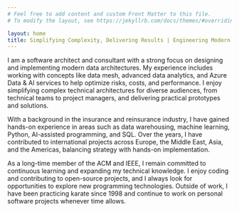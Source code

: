 ```yaml
---
# Feel free to add content and custom Front Matter to this file.
# To modify the layout, see https://jekyllrb.com/docs/themes/#overriding-theme-defaults

layout: home
title: Simplifying Complexity, Delivering Results | Engineering Modern Data Solutions | Turning Complex Data into Clear Solutions | Global Consultant for Data & AI Excellence
---
```


I am a software architect and consultant with a strong focus on designing and implementing modern data architectures. My experience includes working with concepts like data mesh, advanced data analytics, and Azure Data & AI services to help optimize risks, costs, and performance. I enjoy simplifying complex technical architectures for diverse audiences, from technical teams to project managers, and delivering practical prototypes and solutions.  

With a background in the insurance and reinsurance industry, I have gained hands-on experience in areas such as data warehousing, machine learning, Python, AI-assisted programming, and SQL. Over the years, I have contributed to international projects across Europe, the Middle East, Asia, and the Americas, balancing strategy with hands-on implementation.  

As a long-time member of the ACM and IEEE, I remain committed to continuous learning and expanding my technical knowledge. I enjoy coding and contributing to open-source projects, and I always look for opportunities to explore new programming technologies. Outside of work, I have been practicing karate since 1998 and continue to work on personal software projects whenever time allows.